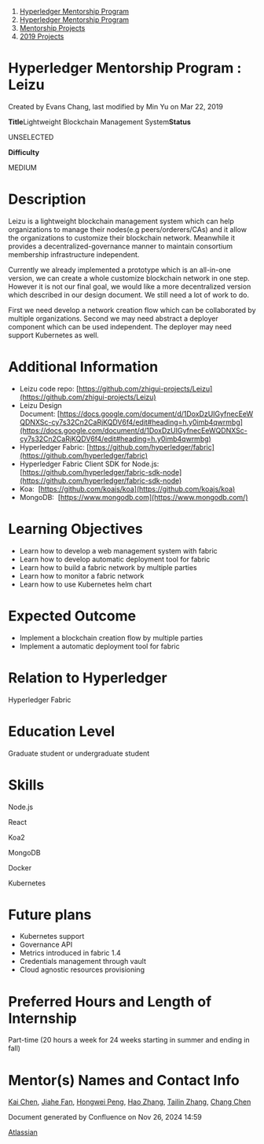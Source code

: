 1. [Hyperledger Mentorship Program](index.html)
2. [Hyperledger Mentorship Program](Hyperledger-Mentorship-Program_21954571.html)
3. [Mentorship Projects](Mentorship-Projects_21954604.html)
4. [2019 Projects](2019-Projects_21954613.html)

# Hyperledger Mentorship Program : Leizu

Created by Evans Chang, last modified by Min Yu on Mar 22, 2019

**Title**Lightweight Blockchain Management System**Status**

UNSELECTED

**Difficulty**

MEDIUM   

# Description

Leizu is a lightweight blockchain management system which can help organizations to manage their nodes(e.g peers/orderers/CAs) and it allow the organizations to customize their blockchain network. Meanwhile it provides a decentralized-governance manner to maintain consortium membership infrastructure independent. 

Currently we already implemented a prototype which is an all-in-one version, we can create a whole customize blockchain network in one step. However it is not our final goal, we would like a more decentralized version which described in our design document. We still need a lot of work to do. 

First we need develop a network creation flow which can be collaborated by multiple organizations. Second we may need abstract a deployer component which can be used independent. The deployer may need support Kubernetes as well.

# Additional Information

- Leizu code repo: [https://github.com/zhigui-projects/Leizu](https://github.com/zhigui-projects/Leizu)
- Leizu Design Document: [https://docs.google.com/document/d/1DoxDzUIGyfnecEeWQDNXSc-cy7s32Cn2CaRjKQDV6f4/edit#heading=h.y0imb4qwrmbg](https://docs.google.com/document/d/1DoxDzUIGyfnecEeWQDNXSc-cy7s32Cn2CaRjKQDV6f4/edit#heading=h.y0imb4qwrmbg)
- Hyperledger Fabric: [https://github.com/hyperledger/fabric](https://github.com/hyperledger/fabric)
- Hyperledger Fabric Client SDK for Node.js: [https://github.com/hyperledger/fabric-sdk-node](https://github.com/hyperledger/fabric-sdk-node)
- Koa:  [https://github.com/koajs/koa](https://github.com/koajs/koa)
- MongoDB:  [https://www.mongodb.com](https://www.mongodb.com/)

# Learning Objectives

- Learn how to develop a web management system with fabric
- Learn how to develop automatic deployment tool for fabric
- Learn how to build a fabric network by multiple parties
- Learn how to monitor a fabric network
- Learn how to use Kubernetes helm chart

# Expected Outcome

- Implement a blockchain creation flow by multiple parties
- Implement a automatic deployment tool for fabric

# Relation to Hyperledger

Hyperledger Fabric

# Education Level

Graduate student or undergraduate student

# Skills

Node.js

React

Koa2

MongoDB

Docker

Kubernetes

# Future plans

- Kubernetes support
- Governance API
- Metrics introduced in fabric 1.4
- Credentials management through vault
- Cloud agnostic resources provisioning

# Preferred Hours and Length of Internship

Part-time (20 hours a week for 24 weeks starting in summer and ending in fall)

# Mentor(s) Names and Contact Info

[Kai Chen](mailto:281165273@qq.com), [Jiahe Fan](mailto:phpjavaphp@gmail.com), [Hongwei Peng](mailto:pengisgood@gmail.com), [Hao Zhang](mailto:alphejangs@gmail.com), [Tailin Zhang](mailto:tailinzhang1993@gmail.com), [Chang Chen](mailto:chenchang@zhigui.com)

Document generated by Confluence on Nov 26, 2024 14:59

[Atlassian](http://www.atlassian.com/)
